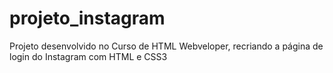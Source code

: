 # projeto_instagram
Projeto desenvolvido no Curso de HTML Webveloper, recriando a página de login do Instagram com HTML e CSS3
